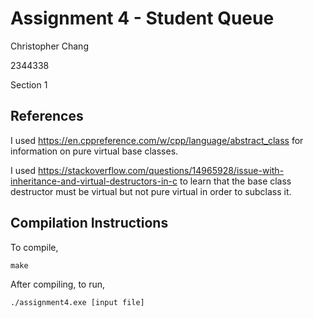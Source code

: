 # Assignment 4 - Student Queue
Christopher Chang

2344338

Section 1

## References
I used https://en.cppreference.com/w/cpp/language/abstract_class for information
on pure virtual base classes.

I used https://stackoverflow.com/questions/14965928/issue-with-inheritance-and-virtual-destructors-in-c
to learn that the base class destructor must be virtual but not pure virtual in
order to subclass it.

## Compilation Instructions
To compile,
```
make
```

After compiling, to run,
```
./assignment4.exe [input file]
```
